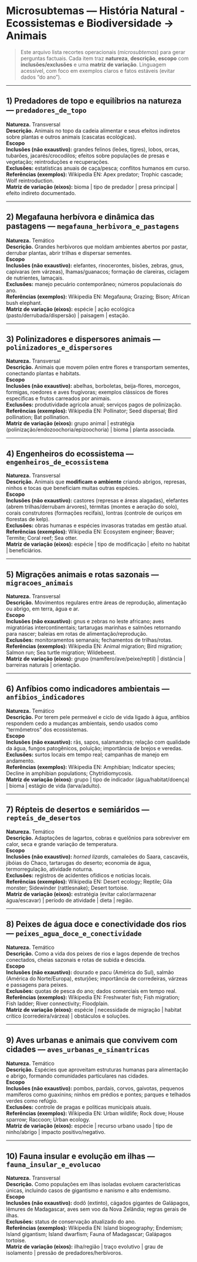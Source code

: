 # Microsubtemas — História Natural - Ecossistemas e Biodiversidade → Animais

> Este arquivo lista recortes operacionais (*microsubtemas*) para gerar perguntas factuais. Cada item traz **natureza**, **descrição**, **escopo** com **inclusões/exclusões** e uma **matriz de variação**. Linguagem acessível, com foco em exemplos claros e fatos estáveis (evitar dados “do ano”).

---

## 1) Predadores de topo e equilíbrios na natureza — `predadores_de_topo`
**Natureza.** Transversal  
**Descrição.** Animais no topo da cadeia alimentar e seus efeitos indiretos sobre plantas e outros animais (cascatas ecológicas).  
**Escopo**  
**Inclusões (não exaustivo):** grandes felinos (leões, tigres), lobos, orcas, tubarões, jacarés/crocodilos; efeitos sobre populações de presas e vegetação; reintroduções e recuperações.  
**Exclusões:** estatísticas anuais de caça/pesca; conflitos humanos em curso.  
**Referências (exemplos):** Wikipedia EN: Apex predator; Trophic cascade; Wolf reintroduction.  
**Matriz de variação (eixos):** bioma | tipo de predador | presa principal | efeito indireto documentado.

---

## 2) Megafauna herbívora e dinâmica das pastagens — `megafauna_herbivora_e_pastagens`
**Natureza.** Temático  
**Descrição.** Grandes herbívoros que moldam ambientes abertos por pastar, derrubar plantas, abrir trilhas e dispersar sementes.  
**Escopo**  
**Inclusões (não exaustivo):** elefantes, rinocerontes, bisões, zebras, gnus, capivaras (em várzeas), lhamas/guanacos; formação de clareiras, ciclagem de nutrientes, lamaçais.  
**Exclusões:** manejo pecuário contemporâneo; números populacionais do ano.  
**Referências (exemplos):** Wikipedia EN: Megafauna; Grazing; Bison; African bush elephant.  
**Matriz de variação (eixos):** espécie | ação ecológica (pasto/derrubada/dispersão) | paisagem | estação.

---

## 3) Polinizadores e dispersores animais — `polinizadores_e_dispersores`
**Natureza.** Transversal  
**Descrição.** Animais que movem pólen entre flores e transportam sementes, conectando plantas e habitats.  
**Escopo**  
**Inclusões (não exaustivo):** abelhas, borboletas, beija-flores, morcegos, formigas, roedores e aves frugívoras; exemplos clássicos de flores específicas e frutos carreados por animais.  
**Exclusões:** produtividade agrícola anual; serviços pagos de polinização.  
**Referências (exemplos):** Wikipedia EN: Pollinator; Seed dispersal; Bird pollination; Bat pollination.  
**Matriz de variação (eixos):** grupo animal | estratégia (polinização/endozoochoria/epizoochoria) | bioma | planta associada.

---

## 4) Engenheiros do ecossistema — `engenheiros_de_ecossistema`
**Natureza.** Transversal  
**Descrição.** Animais que **modificam o ambiente** criando abrigos, represas, ninhos e tocas que beneficiam muitas outras espécies.  
**Escopo**  
**Inclusões (não exaustivo):** castores (represas e áreas alagadas), elefantes (abrem trilhas/derrubam árvores), térmitas (montes e aeração do solo), corais construtores (formações recifais), lontras (controle de ouriços em florestas de kelp).  
**Exclusões:** obras humanas e espécies invasoras tratadas em gestão atual.  
**Referências (exemplos):** Wikipedia EN: Ecosystem engineer; Beaver; Termite; Coral reef; Sea otter.  
**Matriz de variação (eixos):** espécie | tipo de modificação | efeito no habitat | beneficiários.

---

## 5) Migrações animais e rotas sazonais — `migracoes_animais`
**Natureza.** Transversal  
**Descrição.** Movimentos regulares entre áreas de reprodução, alimentação ou abrigo, em terra, água e ar.  
**Escopo**  
**Inclusões (não exaustivo):** gnus e zebras no leste africano; aves migratórias intercontinentais; tartarugas marinhas e salmões retornando para nascer; baleias em rotas de alimentação/reprodução.  
**Exclusões:** monitoramentos semanais; fechamentos de trilhas/rotas.  
**Referências (exemplos):** Wikipedia EN: Animal migration; Bird migration; Salmon run; Sea turtle migration; Wildebeest.  
**Matriz de variação (eixos):** grupo (mamífero/ave/peixe/reptil) | distância | barreiras naturais | orientação.

---

## 6) Anfíbios como indicadores ambientais — `anfibios_indicadores`
**Natureza.** Temático  
**Descrição.** Por terem pele permeável e ciclo de vida ligado à água, anfíbios respondem cedo a mudanças ambientais, sendo usados como “termômetros” dos ecossistemas.  
**Escopo**  
**Inclusões (não exaustivo):** rãs, sapos, salamandras; relação com qualidade da água, fungos patogênicos, poluição; importância de brejos e veredas.  
**Exclusões:** surtos locais em tempo real; campanhas de manejo em andamento.  
**Referências (exemplos):** Wikipedia EN: Amphibian; Indicator species; Decline in amphibian populations; Chytridiomycosis.  
**Matriz de variação (eixos):** grupo | tipo de indicador (água/habitat/doença) | bioma | estágio de vida (larva/adulto).

---

## 7) Répteis de desertos e semiáridos — `repteis_de_desertos`
**Natureza.** Temático  
**Descrição.** Adaptações de lagartos, cobras e quelônios para sobreviver em calor, seca e grande variação de temperatura.  
**Escopo**  
**Inclusões (não exaustivo):** *horned lizards*, camaleões do Saara, cascavéis, jibóias do Chaco, tartarugas do deserto; economia de água, termorregulação, atividade noturna.  
**Exclusões:** registros de acidentes ofídicos e notícias locais.  
**Referências (exemplos):** Wikipedia EN: Desert ecology; Reptile; Gila monster; Sidewinder (rattlesnake); Desert tortoise.  
**Matriz de variação (eixos):** estratégia (evitar calor/armazenar água/escavar) | período de atividade | dieta | região.

---

## 8) Peixes de água doce e conectividade dos rios — `peixes_agua_doce_e_conectividade`
**Natureza.** Temático  
**Descrição.** Como a vida dos peixes de rios e lagos depende de trechos conectados, cheias sazonais e rotas de subida e descida.  
**Escopo**  
**Inclusões (não exaustivo):** dourado e pacu (América do Sul), salmão (América do Norte/Europa), esturjões; importância de corredeiras, várzeas e passagens para peixes.  
**Exclusões:** quotas de pesca do ano; dados comerciais em tempo real.  
**Referências (exemplos):** Wikipedia EN: Freshwater fish; Fish migration; Fish ladder; River connectivity; Floodplain.  
**Matriz de variação (eixos):** espécie | necessidade de migração | habitat crítico (corredeira/várzea) | obstáculos e soluções.

---

## 9) Aves urbanas e animais que convivem com cidades — `aves_urbanas_e_sinantricas`
**Natureza.** Temático  
**Descrição.** Espécies que aproveitam estruturas humanas para alimentação e abrigo, formando comunidades particulares nas cidades.  
**Escopo**  
**Inclusões (não exaustivo):** pombos, pardais, corvos, gaivotas, pequenos mamíferos como guaxinins; ninhos em prédios e pontes; parques e telhados verdes como refúgio.  
**Exclusões:** controle de pragas e políticas municipais atuais.  
**Referências (exemplos):** Wikipedia EN: Urban wildlife; Rock dove; House sparrow; Raccoon; Urban ecology.  
**Matriz de variação (eixos):** espécie | recurso urbano usado | tipo de ninho/abrigo | impacto positivo/negativo.

---

## 10) Fauna insular e evolução em ilhas — `fauna_insular_e_evolucao`
**Natureza.** Transversal  
**Descrição.** Como populações em ilhas isoladas evoluem características únicas, incluindo casos de gigantismo e nanismo e alto endemismo.  
**Escopo**  
**Inclusões (não exaustivo):** dodô (extinto), cágados gigantes de Galápagos, lêmures de Madagascar, aves sem voo da Nova Zelândia; regras gerais de ilhas.  
**Exclusões:** status de conservação atualizado do ano.  
**Referências (exemplos):** Wikipedia EN: Island biogeography; Endemism; Island gigantism; Island dwarfism; Fauna of Madagascar; Galápagos tortoise.  
**Matriz de variação (eixos):** ilha/região | traço evolutivo | grau de isolamento | pressão de predadores/herbívoros.
